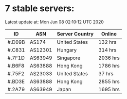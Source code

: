 # 7 stable servers:

Latest update at: Mon Jun 08 02:10:12 UTC 2020

| ID | ASN | Server Country | Online |
| -- | --- | -------------- | ------ |
| #.D09B | AS174 | United States | 132 hrs |
| #.C831 | AS12301 | Hungary | 314 hrs |
| #.7F1D | AS63949 | Singapore | 2036 hrs |
| #.B6F8 | AS63888 | Hong Kong | 1786 hrs |
| #.75F2 | AS23033 | United States | 37 hrs |
| #.BD3E | AS63888 | Hong Kong | 2855 hrs |
| #.2A79 | AS63949 | Japan | 1695 hrs |

